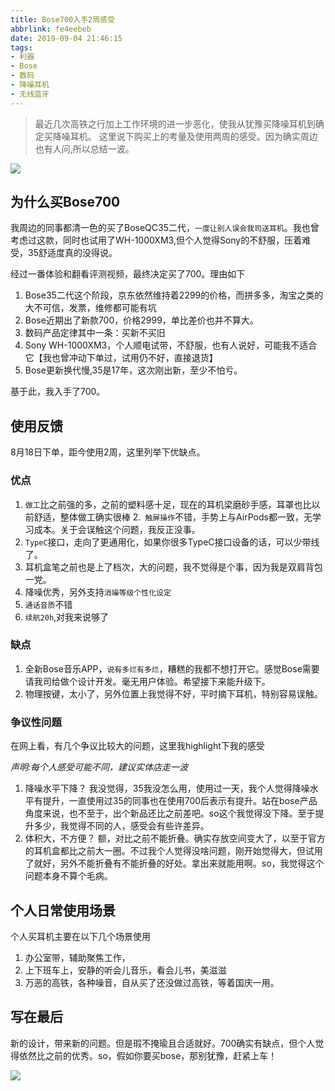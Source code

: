 ```yaml
---
title: Bose700入手2周感受
abbrlink: fe4eebeb
date: 2019-09-04 21:46:15
tags:
- 利器
- Bose
- 数码
- 降噪耳机
- 无线蓝牙
---
```

> 最近几次高铁之行加上工作环境的进一步恶化，使我从犹豫买降噪耳机到确定买降噪耳机。
这里说下购买上的考量及使用两周的感受。因为确实周边也有人问,所以总结一波。

![](http://static.1991421.cn/2019-09-04-132453.jpg)

## 为什么买Bose700
我周边的同事都清一色的买了BoseQC35二代，`一度让别人误会我司送耳机`。我也曾考虑过这款，同时也试用了WH-1000XM3,但个人觉得Sony的不舒服，压着难受，35舒适度真的没得说。

经过一番体验和翻看评测视频，最终决定买了700。理由如下

1. Bose35二代这个阶段，京东依然维持着2299的价格，而拼多多，淘宝之类的大不可信，发票，维修都可能有坑
2. Bose近期出了新款700，价格2999，单比差价也并不算大。
3. 数码产品定律其中一条：买新不买旧
4. Sony WH-1000XM3，个人顺电试带，不舒服，也有人说好，可能我不适合它【我也曾冲动下单过，试用仍不好，直接退货】
5. Bose更新换代慢,35是17年，这次刚出新，至少不怕亏。

基于此，我入手了700。

## 使用反馈
8月18日下单，距今使用2周，这里列举下优缺点。

### 优点

1. `做工`比之前强的多，之前的塑料感十足，现在的耳机梁磨砂手感，耳罩也比以前舒适，整体做工确实很棒
2.` 触屏操作`不错，手势上与AirPods都一致，无学习成本。关于会误触这个问题，我反正没事。
3. `TypeC`接口，走向了更通用化，如果你很多TypeC接口设备的话，可以少带线了。
4. 耳机盒笔之前也是上了档次，大的问题，我不觉得是个事，因为我是双肩背包一党。
5. 降噪优秀，另外支持`消噪等级个性化设定`
6. `通话音质`不错
7. `续航20h`,对我来说够了

### 缺点

1. 全新Bose音乐APP，`说有多烂有多烂`，糟糕的我都不想打开它。感觉Bose需要请我司给做个设计开发。毫无用户体验。希望接下来能升级下。
2. 物理按键，太小了，另外位置上我觉得不好，平时摘下耳机，特别容易误触。

### 争议性问题
在网上看，有几个争议比较大的问题，这里我highlight下我的感受

_声明:每个人感受可能不同，建议实体店走一波_

1. 降噪水平下降？
我没觉得，35我没怎么用，使用过一天，我个人觉得降噪水平有提升，一直使用过35的同事也在使用700后表示有提升。站在bose产品角度来说，也不至于，出个新品还比之前差吧。so这个我觉得没下降。至于提升多少，我觉得不同的人，感受会有些许差异。
2. 体积大，不方便？
额，对比之前不能折叠。确实存放空间变大了，以至于官方的耳机盒都比之前大一圈。不过我个人觉得没啥问题，刚开始觉得大，但试用了就好，另外不能折叠有不能折叠的好处。拿出来就能用啊。so，我觉得这个问题本身不算个毛病。

## 个人日常使用场景
个人买耳机主要在以下几个场景使用

1. 办公室带，辅助聚焦工作，
2. 上下班车上，安静的听会儿音乐，看会儿书，美滋滋
3. 万恶的高铁，各种噪音，自从买了还没做过高铁，等着国庆一用。

## 写在最后

新的设计，带来新的问题。但是瑕不掩瑜且合适就好。700确实有缺点，但个人觉得依然比之前的优秀。so，假如你要买bose，那别犹豫，赶紧上车！

![](http://static.1991421.cn/2019-09-04-134333.png)